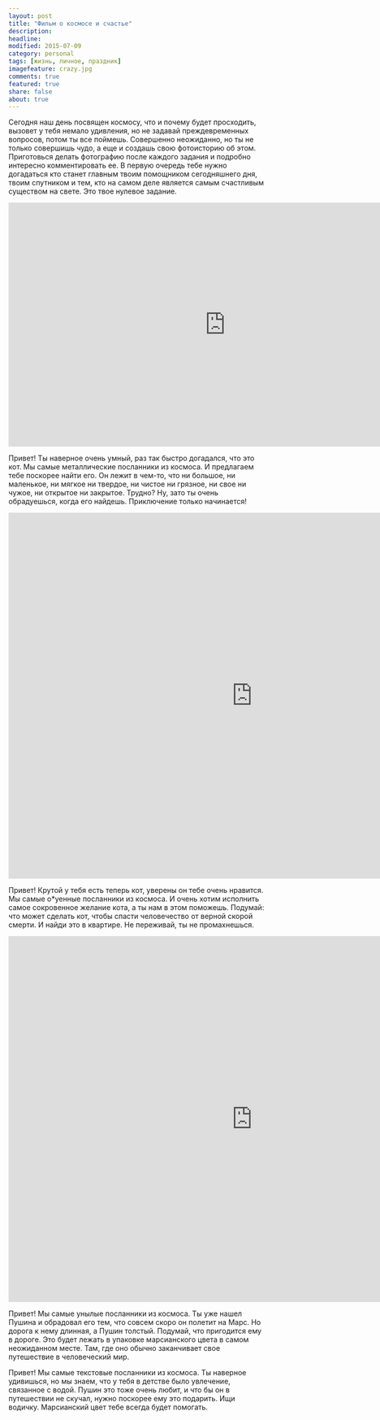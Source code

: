```yaml
---
layout: post
title: "Фильм о космосе и счастье"
description: 
headline: 
modified: 2015-07-09
category: personal
tags: [жизнь, личное, праздник]
imagefeature: crazy.jpg
comments: true
featured: true
share: false
about: true
---
```


Сегодня наш день посвящен космосу, что и почему будет просходить, вызовет у тебя немало удивления, но не задавай преждевременных вопросов, потом ты все поймешь.
Совершенно неожиданно, но ты не только совершишь чудо, а еще и создашь свою фотоисторию об этом. Приготовься делать фотографию после каждого задания и подробно интересно комментировать ее.
В первую очередь тебе нужно догадаться кто станет главным твоим помощником сегодняшнего дня, твоим спутником и тем, кто на самом деле является самым счастливым существом на свете. Это твое нулевое задание.

<iframe width="853" height="480" src="https://www.youtube.com/embed/-ncbGsECtl4" frameborder="0" allowfullscreen></iframe>

Привет! Ты наверное очень умный, раз так быстро догадался, что это кот. Мы самые металлические посланники из космоса. И предлагаем тебе поскорее найти его. Он лежит в чем-то, что ни большое, ни маленькое, ни мягкое ни твердое, ни чистое ни грязное, ни свое ни чужое, ни открытое ни закрытое. Трудно? Ну, зато ты очень обрадуешься, когда его найдешь. Приключение только начинается!

<iframe width="960" height="720" src="https://www.youtube.com/embed/cA5EDOpH7V4" frameborder="0" allowfullscreen></iframe>

Привет! Крутой у тебя есть теперь кот, уверены он тебе очень нравится. Мы самые о*уенные посланники из космоса. И очень хотим исполнить самое сокровенное желание кота, а ты нам в этом поможешь. Подумай:
что может сделать кот, чтобы спасти человечество от верной скорой смерти. И найди это в квартире. Не переживай, ты не промахнешься.

<iframe width="960" height="720" src="https://www.youtube.com/embed/4jK_UOG_3DU" frameborder="0" allowfullscreen></iframe>

Привет! Мы самые унылые посланники из космоса. Ты уже нашел Пушина и обрадовал его тем, что совсем скоро он полетит на Марс. Но дорога к нему длинная, а Пушин толстый. Подумай, что пригодится ему в дороге. Это будет лежать в упаковке марсианского цвета в самом неожиданном месте. Там, где оно обычно заканчивает свое путешествие в человеческий мир.

Привет! Мы самые текстовые посланники из космоса. Ты наверное удивишься, но мы знаем, что у тебя в детстве было увлечение, связанное с водой. Пушин это тоже очень любит, и что бы он в путешествии не скучал, нужно поскорее ему это подарить. Ищи водичку. Марсианский цвет тебе всегда будет помогать.


